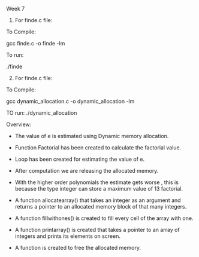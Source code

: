 Week 7

1) For finde.c file:

To Compile:

gcc finde.c -o finde -lm

To run:

./finde

2) For finde.c file:

To Compile:

gcc dynamic_allocation.c -o dynamic_allocation -lm

TO run:
./dynamic_allocation 

Overview:
* The value of e is estimated using Dynamic memory allocation.

* Function Factorial has been created to calculate the factorial value.

* Loop has been created for estimating the value of e.

* After computation we are releasing the allocated memory.

* With the higher order polynomials the estimate gets worse , this is because the type integer can store a maximum value of 13 factorial.

* A function allocatearray() that takes an integer as an argument and returns a pointer to an allocated memory block of that many integers.

* A function fillwithones() is created to fill every cell of the array with one.

* A function printarray() is created that takes a pointer to an array of integers and prints its elements on screen.

* A function is created to free the allocated memory.


